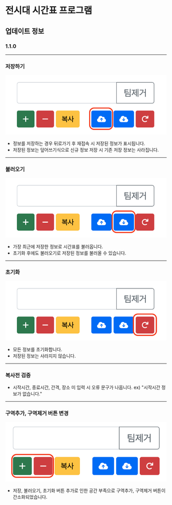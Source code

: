 # 전시대 시간표 프로그램
## 업데이트 정보
### 1.1.0
---
### 저장하기
![image-20220823004129819](image-20220823004129819.png)
  * 정보를 저장하는 경우 뒤로가기 후 재접속 시 저장된 정보가 표시됩니다.
  * 저장된 정보는 덮어쓰기식으로 신규 정보 저장 시 기존 저장 정보는 사라집니다.
---
### 불러오기
![image-20220823004151763](image-20220823004151763.png)
  * 가장 최근에 저장한 정보로 시간표를 불러옵니다.
  * 초기화 후에도 불러오기로 저장된 정보를 불러올 수 있습니다.
---
### 초기화
![image-20220823004236664](image-20220823004236664.png)
  * 모든 정보를 초기화합니다.
  * 저장된 정보는 사라지지 않습니다.
---
### 복사전 검증
  * 시작시간, 종료시간, 간격, 장소 미 입력 시 오류 문구가 나옵니다. ex) "시작시간 정보가 없습니다."
---
### 구역추가, 구역제거 버튼 변경
![image-20220823004537528](image-20220823004537528.png)
  * 저장, 불러오기, 초기화 버튼 추가로 인한 공간 부족으로 구역추가, 구역제거 버튼이 간소화되었습니다.
